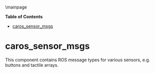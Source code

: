 \mainpage
<!-- markdown-toc start - Don't edit this section. Run M-x markdown-toc/generate-toc again -->
**Table of Contents**

- [caros_sensor_msgs](#carossensormsgs)

<!-- markdown-toc end -->

# caros_sensor_msgs #
This component contains ROS message types for various sensors, e.g. buttons and tactile arrays.
